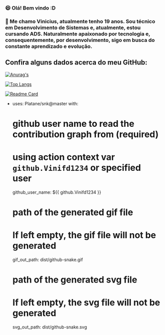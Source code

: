 

### 😄 Olá! Bem vindo :D 
### 💬 Me chamo Vinicius, atualmente tenho 19 anos. Sou técnico em Desenvolvimento de Sistemas e, atualmente, estou cursando ADS. Naturalmente apaixonado por tecnologia e, consequentemente, por desenvolvimento, sigo em busca do constante aprendizado e evolução. 

## Confira alguns dados acerca do meu GitHub:
[![Anurag's](https://github-readme-stats.vercel.app/api?username=Vinifd1234&hide=stars,commits,contribs&count_private=true&show_icons=true&theme=synthwave)](https://github.com/anuraghazra/github-readme-stats)

[![Top Langs](https://github-readme-stats.vercel.app/api/top-langs/?username=anuraghazra&langs_count=8)](https://github.com/anuraghazra/github-readme-stats)

[![Readme Card](https://github-readme-stats.vercel.app/api/pin/?username=anuraghazra&repo=github-readme-stats)](https://github.com/anuraghazra/github-readme-stats)


- uses: Platane/snk@master
  with:
    # github user name to read the contribution graph from (**required**)
    # using action context var `github.Vinifd1234` or specified user
    github_user_name: ${{ github.Vinifd1234 }}

    # path of the generated gif file
    # If left empty, the gif file will not be generated
    gif_out_path: dist/github-snake.gif

    # path of the generated svg file
    # If left empty, the svg file will not be generated
    svg_out_path: dist/github-snake.svg
